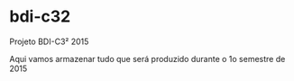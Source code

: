 # bdi-c32
Projeto BDI-C3² 2015

Aqui vamos armazenar tudo que será produzido durante o 1o semestre de 2015
